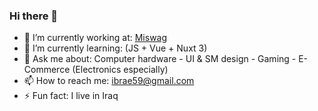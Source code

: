 ### Hi there 👋

- 🔭 I’m currently working at: <a href="https://miswag.com/">Miswag</a>
- 🌱 I’m currently learning: (JS + Vue + Nuxt 3)
- 💬 Ask me about: Computer hardware - UI & SM design - Gaming - E-Commerce (Electronics especially)
- 📫 How to reach me: ibrae59@gmail.com
- ⚡ Fun fact: I live in Iraq

